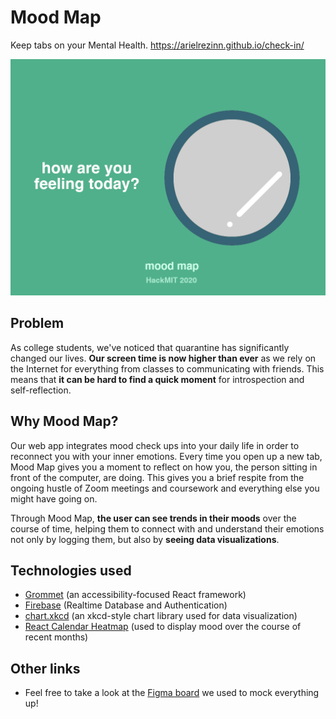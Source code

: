 # Mood Map 
Keep tabs on your Mental Health.
https://arielrezinn.github.io/check-in/

![banner](src/moodmap-banner.png)

## Problem
As college students, we've noticed that quarantine has significantly changed our lives. **Our screen time is now higher than ever** as we rely on the Internet for everything from classes to communicating with friends. This means that **it can be hard to find a quick moment** for introspection and self-reflection.
 
## Why Mood Map?
Our web app integrates mood check ups into your daily life in order to reconnect you with your inner emotions. Every time you open up a new tab, Mood Map gives you a moment to reflect on how you, the person sitting in front of the computer, are doing. This gives you a brief respite from the ongoing hustle of Zoom meetings and coursework and everything else you might have going on.

Through Mood Map, **the user can see trends in their moods** over the course of time, helping them to connect with and understand their emotions not only by logging them, but also by **seeing data visualizations**. 
 
## Technologies used

- [Grommet](https://v2.grommet.io) (an accessibility-focused React framework)
- [Firebase](https://firebase.google.com/) (Realtime Database and Authentication)
- [chart.xkcd](https://github.com/timqian/chart.xkcd) (an xkcd-style chart library used for data visualization)
- [React Calendar Heatmap](https://github.com/kevinsqi/react-calendar-heatmap) (used to display mood over the course of recent months)

## Other links

- Feel free to take a look at the [Figma board](https://www.figma.com/file/J8fGf4TZweJL5xlWayeYJB/checkin?node-id=0%3A1) we used to mock everything up!
